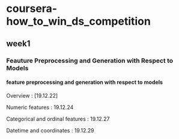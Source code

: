 # coursera-how_to_win_ds_competition

## week1

### Feauture Preprocessing and Generation with Respect to Models

#### feature preprocessing and generation with respect to models

Overview : [19.12.22]

Numeric features : 19.12.24

Categorical and ordinal features : 19.12.27

Datetime and coordinates : 19.12.29





